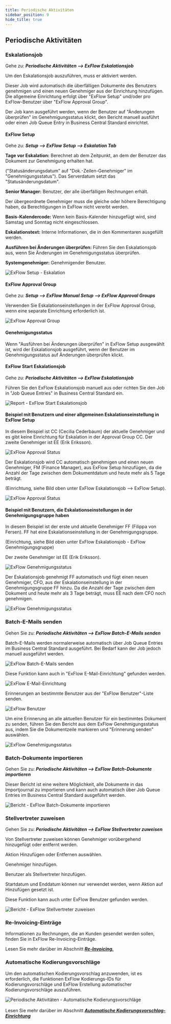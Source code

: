 ```yaml
---
title: Periodische Aktivitäten
sidebar_position: 9
hide_title: true
---
```

## Periodische Aktivitäten

### Eskalationsjob

Gehe zu: ***Periodische Aktivitäten \--\> ExFlow Eskalationsjob***

Um den Eskalationsjob auszuführen, muss er aktiviert werden.

Dieser Job wird automatisch die überfälligen Dokumente des Benutzers genehmigen und einen neuen Genehmiger aus der Einrichtung hinzufügen. Die allgemeine Einrichtung erfolgt über "ExFlow Setup" und/oder pro ExFlow-Benutzer über "ExFlow Approval Group".

Der Job kann ausgeführt werden, wenn der Benutzer auf "Änderungen überprüfen" im Genehmigungsstatus klickt, den Bericht manuell ausführt oder einen Job Queue Entry in Business Central Standard einrichtet.

#### ExFlow Setup

Gehe zu: ***Setup \--\> ExFlow Setup \--\> Eskalation Tab***

**Tage vor Eskalation:** Berechnet ab dem Zeitpunkt, an dem der Benutzer das Dokument zur Genehmigung erhalten hat.

("Statusänderungsdatum" auf "Dok.-Zeilen-Genehmiger" im "Genehmigungsstatus"). Das Serverdatum setzt das "Statusänderungsdatum".

**Senior Manager:** Benutzer, der alle überfälligen Rechnungen erhält.

Der übergeordnete Genehmiger muss die gleiche oder höhere Berechtigung haben, da Berechtigungen in ExFlow nicht vererbt werden.

**Basis-Kalendercode:** Wenn kein Basis-Kalender hinzugefügt wird, sind Samstag und Sonntag nicht eingeschlossen.

**Eskalationstext:** Interne Informationen, die in den Kommentaren ausgefüllt werden.

**Ausführen bei Änderungen überprüfen:** Führen Sie den Eskalationsjob aus, wenn Sie Änderungen im Genehmigungsstatus überprüfen.

**Systemgenehmiger:** Genehmigender Benutzer.

![ExFlow Setup - Eskalation](@site/static/img/media/exflow-setup-escalation-002.png)

#### ExFlow Approval Group

Gehe zu: ***Setup \--\> ExFlow Manual Setup \--\> ExFlow Approval Groups***

Verwenden Sie Eskalationseinstellungen in der ExFlow Approval Group, wenn eine separate Einrichtung erforderlich ist.

![ExFlow Approval Group](@site/static/img/media/image324.png)

#### Genehmigungsstatus

Wenn "Ausführen bei Änderungen überprüfen" in ExFlow Setup ausgewählt ist, wird der Eskalationsjob ausgeführt, wenn der Benutzer im Genehmigungsstatus auf Änderungen überprüfen klickt.

#### ExFlow Start Eskalationsjob

Gehe zu: ***Periodische Aktivitäten \--\> ExFlow Eskalationsjob***

Führen Sie den ExFlow Eskalationsjob manuell aus oder richten Sie den Job in "Job Queue Entries" in Business Central Standard ein.

![Report - ExFlow Start Eskalationsjob](@site/static/img/media/image325.png)

#### Beispiel mit Benutzern und einer allgemeinen Eskalationseinstellung in ExFlow Setup

In diesem Beispiel ist CC (Cecilia Cederbaum) der aktuelle Genehmiger und es gibt keine Einrichtung für Eskalation in der Approval Group CC. Der zweite Genehmiger ist EE (Erik Eriksson).

![ExFlow Approval Status](@site/static/img/media/image326.png)

Der Eskalationsjob wird CC automatisch genehmigen und einen neuen Genehmiger, FM (Finance Manager), aus ExFlow Setup hinzufügen, da die Anzahl der Tage zwischen dem Dokumentdatum und heute mehr als 5 Tage beträgt.

(Einrichtung, siehe Bild oben unter ExFlow Eskalationsjob \--\> ExFlow Setup).

![ExFlow Approval Status](@site/static/img/media/image327.png)

#### Beispiel mit Benutzern, die Eskalationseinstellungen in der Genehmigungsgruppe haben

In diesem Beispiel ist der erste und aktuelle Genehmiger FF (Filippa von Fersen). FF hat eine Eskalationseinstellung in der Genehmigungsgruppe.

(Einrichtung, siehe Bild oben unter ExFlow Eskalationsjob - ExFlow Genehmigungsgruppe)

Der zweite Genehmiger ist EE (Erik Eriksson).

![ExFlow Genehmigungsstatus](@site/static/img/media/image328.png)

Der Eskalationsjob genehmigt FF automatisch und fügt einen neuen Genehmiger, CFO, aus der Eskalationseinstellung in der Genehmigungsgruppe FF hinzu. Da die Anzahl der Tage zwischen dem Dokument und heute mehr als 3 Tage beträgt, muss EE nach dem CFO noch genehmigen.

![ExFlow Genehmigungsstatus](@site/static/img/media/image329.png)

### Batch-E-Mails senden

Gehen Sie zu: ***Periodische Aktivitäten \--\> ExFlow Batch-E-Mails senden***

Batch-E-Mails werden normalerweise automatisch über Job Queue Entries im Business Central Standard ausgeführt. Bei Bedarf kann der Job jedoch manuell ausgeführt werden.

![ExFlow Batch-E-Mails senden](@site/static/img/media/image330.png)

Diese Funktion kann auch in "ExFlow E-Mail-Einrichtung" gefunden werden.

![ExFlow E-Mail-Einrichtung](@site/static/img/media/image331.png)

Erinnerungen an bestimmte Benutzer aus der "ExFlow Benutzer"-Liste senden.

![ExFlow Benutzer](@site/static/img/media/image332.png)

Um eine Erinnerung an alle aktuellen Benutzer für ein bestimmtes Dokument zu senden, führen Sie den Bericht aus dem ExFlow Genehmigungsstatus aus, indem Sie die Dokumentzeile markieren und "Erinnerung senden" auswählen.

![ExFlow Genehmigungsstatus](@site/static/img/media/image333.png)

### Batch-Dokumente importieren

Gehen Sie zu: ***Periodische Aktivitäten \--\> ExFlow Batch-Dokumente importieren***

Dieser Bericht ist eine weitere Möglichkeit, alle Dokumente in das Importjournal zu importieren und kann auch automatisch über Job Queue Entries im Business Central Standard ausgeführt werden.

![Bericht - ExFlow Batch-Dokumente importieren](@site/static/img/media/image334.png)

### Stellvertreter zuweisen

Gehen Sie zu: ***Periodische Aktivitäten \--\> ExFlow Stellvertreter zuweisen***

Von Stellvertreter zuweisen können Genehmiger vorübergehend hinzugefügt oder entfernt werden.

Aktion Hinzufügen oder Entfernen auswählen.

Genehmiger hinzufügen.

Benutzer als Stellvertreter hinzufügen.

Startdatum und Enddatum können nur verwendet werden, wenn Aktion auf Hinzufügen gesetzt ist.

Diese Funktion kann auch unter ExFlow Benutzer gefunden werden.

![Bericht - ExFlow Stellvertreter zuweisen](@site/static/img/media/image335.png)

### Re-Invoicing-Einträge

Informationen zu Rechnungen, die an Kunden gesendet werden sollen, finden Sie in ExFlow Re-Invoicing-Einträge.

Lesen Sie mehr darüber im Abschnitt [***Re-Invoicing.***](https://docs.exflow.cloud/business-central/docs/user-manual/business-functionality/re-invoicing#re-invoicing)

### Automatische Kodierungsvorschläge

Um den automatischen Kodierungsvorschlag anzuwenden, ist es erforderlich, die Funktionen ExFlow Kodierungs-IDs für Kodierungsvorschläge und ExFlow Erstellung automatischer Kodierungsvorschläge auszuführen.

![Periodische Aktivitäten - Automatische Kodierungsvorschläge](@site/static/img/media/exflow-menu-005-periodic-activities.png) <br/><br/> Lesen Sie mehr darüber im Abschnitt [***Automatische Kodierungsvorschlag-Einrichtung***](https://docs.exflow.cloud/business-central/docs/user-manual/business-functionality/automatic-coding-suggestion-setup#automatic-coding-suggestion-setup)

